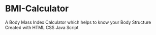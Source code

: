 # BMI-Calculator
A Body Mass Index Calculator which helps to know your Body Structure
Created with 
HTML
CSS
Java Script
